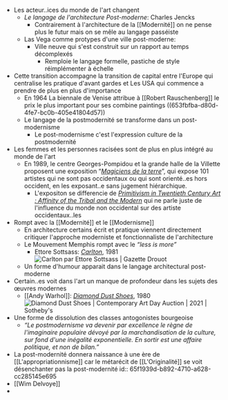- Les acteur..ices du monde de l'art changent
	- *Le langage de l'architecture Post-moderne*: Charles Jencks
		- Contrairement à l'architecture de la [[Modernité]] on ne pense plus le futur mais on se mêle au langage passéiste
	- Las Vega comme protypes d'une ville post-moderne:
		- Ville neuve qui s'est construit sur un rapport au temps décomplexés
			- Remploie le langage formelle, pastiche de style réimplémenter à échelle
- Cette transition accompagne la transition de capital entre l'Europe qui centralise les pratique d'avant gardes et Les USA qui commence a prendre de plus en plus d'importance
	- En 1964 La biennale de Venise attribue à [[Robert Rauschenberg]] le prix le plus important pour ses combine paintings ((653fbfba-d80d-4fe7-bc0b-405e41804d57))
	- Le langage de la postmodernité se transforme dans un post-modernisme
		- Le post-modernisme c'est l'expression culture de la postmodernité
- Les femmes et les personnes racisées sont de plus en plus intégré au monde de l'art
	- En 1989, le centre Georges-Pompidou et la grande halle de la Villette proposent une exposition “[*Magiciens de la terre*](https://www.centrepompidou.fr/fr/programme/agenda/evenement/cTEXnL)”, qui expose 101 artistes qui ne sont pas occidentaux ou qui sont orienté..es hors occident, en les exposant..e sans jugement hiérarchique.
		- L'expositon se differencie de [*Primitivism in Twentieth Century Art : Affinity of the Tribal and the Modern*](https://www.moma.org/calendar/exhibitions/1907) qui ne parle juste de l'influence du monde non occidental sur des artiste occidentaux..les
- Rompt avec la [[Modernité]] et le [[Modernisme]]
	- En architecture certains écrit et pratique viennent directement critiquer l'approche moderniste et fonctionnaliste de l'architecture
	- Le Mouvement Memphis rompt avec le *“less is more”*
		- Ettore Sottsass: [*Carlton*](https://www.espace-lumiere.fr/accueil/10358-carlton-etagere.html), 1981 ![Carlton par Ettore Sottsass | Gazette Drouot](https://medias.gazette-drouot.com/prod/medias/mediatheque/59811.jpg)
	- Un forme d'humour apparait dans le langage architectural post-moderne
- Certain..es voit dans l'art un manque de profondeur dans les sujets des œuvres modernes
	- [[Andy Warhol]]: [*Diamond Dust Shoes*](https://www.sothebys.com/en/buy/auction/2021/contemporary-art-day-auction-2/diamond-dust-shoes), 1980 ![Diamond Dust Shoes | Contemporary Art Day Auction | 2021 | Sotheby's](https://sothebys-md.brightspotcdn.com/dims4/default/f024b33/2147483647/strip/true/crop/2000x1379+0+0/resize/2048x1412!/quality/90/?url=http%3A%2F%2Fsothebys-brightspot.s3.amazonaws.com%2Fmedia-desk%2Fc7%2Fb8%2F8e3cee804b6cafdbd2f0d16726d5%2F361n10683-bq9px-01-a.jpg)
- Une forme de dissolution des classes antogonistes bourgeoise
	- *“Le postmodernisme va devenir par excellence le règne de l'imaginaire populaire dévoyé par la marchandisation de la culture, sur fond d'une inégalité exponentielle. En sortir est une affaire politique, et non de bilan.”*
- La post-modernité donnera naissance à une ère de [[L'appropriationnisme]] car le métarécit de [[L'Originalité]] se voit désenchanter pas la post-modernité
  id:: 65f1939d-b892-4710-a628-cc285145e695
- [[Wim Delvoye]]
-